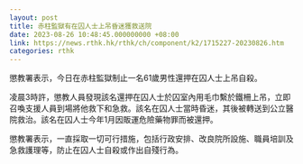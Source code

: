 ```yaml
---
layout: post
title: 赤柱監獄有在囚人士上吊昏迷獲救送院
date: 2023-08-26 10:48:45.000000000 +08:00
link: https://news.rthk.hk/rthk/ch/component/k2/1715227-20230826.htm
categories: rthk
---
```


懲教署表示，今日在赤柱監獄制止一名61歲男性還押在囚人士上吊自殺。

凌晨3時許，懲教人員發現該名還押在囚人士於囚室內用毛巾繫於鐵柵上吊，立即召喚支援人員到場將他救下和急救。該名在囚人士當時昏迷，其後被轉送到公立醫院救治。該名在囚人士今年1月因販運危險藥物罪而被還押。

懲教署表示，一直採取一切可行措施，包括行政安排、改良院所設施、職員培訓及急救護理等，防止在囚人士自殺或作出自殘行為。
